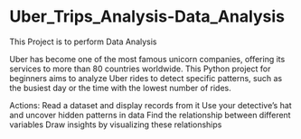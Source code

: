 # Uber_Trips_Analysis-Data_Analysis
This Project is to perform Data Analysis

Uber has become one of the most famous unicorn companies, offering its services to more than 80 countries worldwide.
This Python project for beginners aims to analyze Uber rides to detect specific patterns, such as the busiest day or the time with the lowest number of rides.

Actions:
Read a dataset and display records from it
Use your detective’s hat and uncover hidden patterns in data
Find the relationship between different variables
Draw insights by visualizing these relationships
